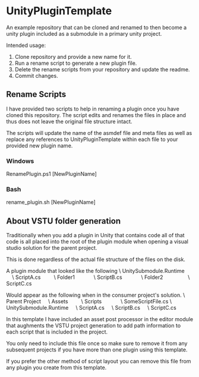 # UnityPluginTemplate
An example repository that can be cloned and renamed to then become a unity plugin included as a submodule in a primary unity project.

Intended usage:
1. Clone repository and provide a new name for it.
1. Run a rename script to generate a new plugin file.
1. Delete the rename scripts from your repository and update the readme.
1. Commit changes.

## Rename Scripts
I have provided two scripts to help in renaming a plugin once you have cloned this repository. The script edits and renames the files in place and thus does not leave the original file structure intact.

The scripts will update the name of the asmdef file and meta files as well as replace any references to UnityPluginTemplate  within each file to your provided new plugin name.

### Windows
RenamePlugin.ps1 [NewPluginName]

### Bash
rename_plugin.sh [NewPluginName]


## About VSTU folder generation
Traditionally when you add a plugin in Unity that contains code all of that code is all placed into the root of the plugin module when opening a visual studio solution for the parent project.

This is done regardless of the actual file structure of the files on the disk.

A plugin module that looked like the following
\ UnitySubmodule.Runtime
&nbsp;&nbsp;&nbsp;&nbsp;\ ScriptA.cs
&nbsp;&nbsp;&nbsp;&nbsp;&nbsp;&nbsp;&nbsp;&nbsp;\ Folder1
&nbsp;&nbsp;&nbsp;&nbsp;&nbsp;&nbsp;&nbsp;&nbsp;&nbsp;&nbsp;&nbsp;&nbsp;\ ScriptB.cs
&nbsp;&nbsp;&nbsp;&nbsp;&nbsp;&nbsp;&nbsp;&nbsp;&nbsp;&nbsp;&nbsp;&nbsp;\ Folder2
&nbsp;&nbsp;&nbsp;&nbsp;&nbsp;&nbsp;&nbsp;&nbsp;&nbsp;&nbsp;&nbsp;&nbsp;&nbsp;&nbsp;&nbsp;&nbsp;\ ScriptC.cs

Would appear as the following when in the consumer project's solution.
\ Parent Project
&nbsp;&nbsp;&nbsp;&nbsp;\ Assets
&nbsp;&nbsp;&nbsp;&nbsp;&nbsp;&nbsp;&nbsp;&nbsp;\ Scripts
&nbsp;&nbsp;&nbsp;&nbsp;&nbsp;&nbsp;&nbsp;&nbsp;&nbsp;&nbsp;&nbsp;&nbsp;\ SomeScriptFile.cs
\ UnitySubmodule.Runtime
&nbsp;&nbsp;&nbsp;&nbsp;\ ScriptA.cs
&nbsp;&nbsp;&nbsp;&nbsp;\ ScriptB.cs
&nbsp;&nbsp;&nbsp;&nbsp;\ ScriptC.cs

In this template I have included an asset post processor in the editor module that aughments the VSTU project generation to add path information to each script that is included in the project.

You only need to include this file once so make sure to remove it from any subsequent projects if you have more than one plugin using this template.

If you prefer the other method of script layout you can remove this file from any plugin you create from this template.